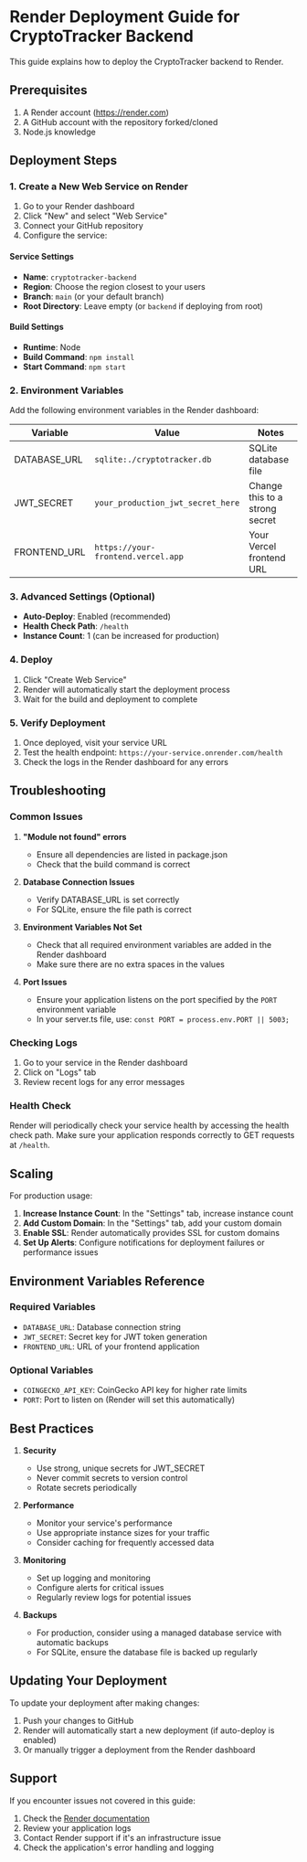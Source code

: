 # Render Deployment Guide for CryptoTracker Backend

This guide explains how to deploy the CryptoTracker backend to Render.

## Prerequisites

1. A Render account (https://render.com)
2. A GitHub account with the repository forked/cloned
3. Node.js knowledge

## Deployment Steps

### 1. Create a New Web Service on Render

1. Go to your Render dashboard
2. Click "New" and select "Web Service"
3. Connect your GitHub repository
4. Configure the service:

#### Service Settings
- **Name**: `cryptotracker-backend`
- **Region**: Choose the region closest to your users
- **Branch**: `main` (or your default branch)
- **Root Directory**: Leave empty (or `backend` if deploying from root)

#### Build Settings
- **Runtime**: Node
- **Build Command**: `npm install`
- **Start Command**: `npm start`

### 2. Environment Variables

Add the following environment variables in the Render dashboard:

| Variable | Value | Notes |
|----------|-------|-------|
| DATABASE_URL | `sqlite:./cryptotracker.db` | SQLite database file |
| JWT_SECRET | `your_production_jwt_secret_here` | Change this to a strong secret |
| FRONTEND_URL | `https://your-frontend.vercel.app` | Your Vercel frontend URL |

### 3. Advanced Settings (Optional)

- **Auto-Deploy**: Enabled (recommended)
- **Health Check Path**: `/health`
- **Instance Count**: 1 (can be increased for production)

### 4. Deploy

1. Click "Create Web Service"
2. Render will automatically start the deployment process
3. Wait for the build and deployment to complete

### 5. Verify Deployment

1. Once deployed, visit your service URL
2. Test the health endpoint: `https://your-service.onrender.com/health`
3. Check the logs in the Render dashboard for any errors

## Troubleshooting

### Common Issues

1. **"Module not found" errors**
   - Ensure all dependencies are listed in package.json
   - Check that the build command is correct

2. **Database Connection Issues**
   - Verify DATABASE_URL is set correctly
   - For SQLite, ensure the file path is correct

3. **Environment Variables Not Set**
   - Check that all required environment variables are added in the Render dashboard
   - Make sure there are no extra spaces in the values

4. **Port Issues**
   - Ensure your application listens on the port specified by the `PORT` environment variable
   - In your server.ts file, use: `const PORT = process.env.PORT || 5003;`

### Checking Logs

1. Go to your service in the Render dashboard
2. Click on "Logs" tab
3. Review recent logs for any error messages

### Health Check

Render will periodically check your service health by accessing the health check path.
Make sure your application responds correctly to GET requests at `/health`.

## Scaling

For production usage:

1. **Increase Instance Count**: In the "Settings" tab, increase instance count
2. **Add Custom Domain**: In the "Settings" tab, add your custom domain
3. **Enable SSL**: Render automatically provides SSL for custom domains
4. **Set Up Alerts**: Configure notifications for deployment failures or performance issues

## Environment Variables Reference

### Required Variables
- `DATABASE_URL`: Database connection string
- `JWT_SECRET`: Secret key for JWT token generation
- `FRONTEND_URL`: URL of your frontend application

### Optional Variables
- `COINGECKO_API_KEY`: CoinGecko API key for higher rate limits
- `PORT`: Port to listen on (Render will set this automatically)

## Best Practices

1. **Security**
   - Use strong, unique secrets for JWT_SECRET
   - Never commit secrets to version control
   - Rotate secrets periodically

2. **Performance**
   - Monitor your service's performance
   - Use appropriate instance sizes for your traffic
   - Consider caching for frequently accessed data

3. **Monitoring**
   - Set up logging and monitoring
   - Configure alerts for critical issues
   - Regularly review logs for potential issues

4. **Backups**
   - For production, consider using a managed database service with automatic backups
   - For SQLite, ensure the database file is backed up regularly

## Updating Your Deployment

To update your deployment after making changes:

1. Push your changes to GitHub
2. Render will automatically start a new deployment (if auto-deploy is enabled)
3. Or manually trigger a deployment from the Render dashboard

## Support

If you encounter issues not covered in this guide:

1. Check the [Render documentation](https://render.com/docs)
2. Review your application logs
3. Contact Render support if it's an infrastructure issue
4. Check the application's error handling and logging